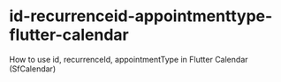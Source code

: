 # id-recurrenceid-appointmenttype-flutter-calendar
How to use id, recurrenceId, appointmentType in Flutter Calendar (SfCalendar)

